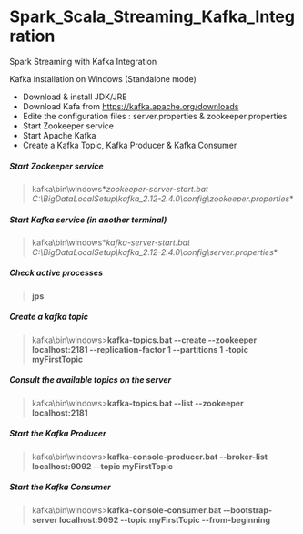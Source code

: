 # Spark_Scala_Streaming_Kafka_Integration
Spark Streaming with Kafka Integration


Kafka Installation on Windows (Standalone mode)
- Download & install JDK/JRE
- Download Kafa from https://kafka.apache.org/downloads
- Edite the configuration files : server.properties & zookeeper.properties
- Start Zookeeper service
- Start Apache Kafka
- Create a Kafka Topic, Kafka Producer & Kafka Consumer


##### Start Zookeeper service
>kafka\bin\windows\**zookeeper-server-start.bat C:\BigDataLocalSetup\kafka_2.12-2.4.0\config\zookeeper.properties**

##### Start Kafka service (in another terminal)
>kafka\bin\windows\**kafka-server-start.bat C:\BigDataLocalSetup\kafka_2.12-2.4.0\config\server.properties**

##### Check active processes 
>**jps**

##### Create a kafka topic
>kafka\bin\windows>**kafka-topics.bat --create --zookeeper localhost:2181 --replication-factor 1 --partitions 1 -topic myFirstTopic**

##### Consult the available topics on the server
>kafka\bin\windows>**kafka-topics.bat --list --zookeeper localhost:2181**

##### Start the Kafka Producer
>kafka\bin\windows>**kafka-console-producer.bat --broker-list localhost:9092 --topic myFirstTopic** 

##### Start the Kafka Consumer
>kafka\bin\windows>**kafka-console-consumer.bat --bootstrap-server localhost:9092 --topic myFirstTopic --from-beginning**



